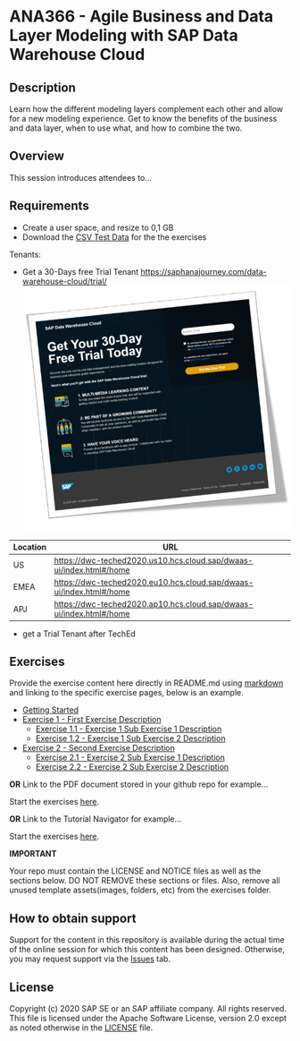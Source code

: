 # ANA366 - Agile Business and Data Layer Modeling with SAP Data Warehouse Cloud

## Description

Learn how the different modeling layers complement each other and allow for a new modeling experience. Get to know the benefits of the business and data layer, when to use what, and how to combine the two.

## Overview

This session introduces attendees to...

## Requirements

- Create a user space, and resize to 0,1 GB
- Download the [CSV Test Data](/csv_dataset/DWC_BIKE_SALES_DEMO.zip) for the the exercises

Tenants:
- Get a 30-Days free Trial Tenant
https://saphanajourney.com/data-warehouse-cloud/trial/
![DWC_Free_Trial](/images/FreeDWCTrial.png)


Location | URL
---------|-----
US | https://dwc-teched2020.us10.hcs.cloud.sap/dwaas-ui/index.html#/home
EMEA | https://dwc-teched2020.eu10.hcs.cloud.sap/dwaas-ui/index.html#/home
APJ | https://dwc-teched2020.ap10.hcs.cloud.sap/dwaas-ui/index.html#/home

- get a Trial Tenant after TechEd

 
## Exercises

Provide the exercise content here directly in README.md using [markdown](https://guides.github.com/features/mastering-markdown/) and linking to the specific exercise pages, below is an example.

- [Getting Started](exercises/ex0/)
- [Exercise 1 - First Exercise Description](exercises/ex1/)
    - [Exercise 1.1 - Exercise 1 Sub Exercise 1 Description](exercises/ex1#exercise-11-sub-exercise-1-description)
    - [Exercise 1.2 - Exercise 1 Sub Exercise 2 Description](exercises/ex1#exercise-12-sub-exercise-2-description)
- [Exercise 2 - Second Exercise Description](exercises/ex2/)
    - [Exercise 2.1 - Exercise 2 Sub Exercise 1 Description](exercises/ex2#exercise-21-sub-exercise-1-description)
    - [Exercise 2.2 - Exercise 2 Sub Exercise 2 Description](exercises/ex2#exercise-22-sub-exercise-2-description)


**OR** Link to the PDF document stored in your github repo for example...

Start the exercises [here](exercises/myPDFDoc.pdf).
    
**OR** Link to the Tutorial Navigator for example...

Start the exercises [here](https://developers.sap.com/tutorials/abap-environment-trial-onboarding.html).

**IMPORTANT**

Your repo must contain the LICENSE and NOTICE files as well as the sections below.  DO NOT REMOVE these sections or files. Also, remove all unused template assets(images, folders, etc) from the exercises folder. 

## How to obtain support

Support for the content in this repository is available during the actual time of the online session for which this content has been designed. Otherwise, you may request support via the [Issues](../../issues) tab.

## License
Copyright (c) 2020 SAP SE or an SAP affiliate company. All rights reserved. This file is licensed under the Apache Software License, version 2.0 except as noted otherwise in the [LICENSE](LICENSE) file.
